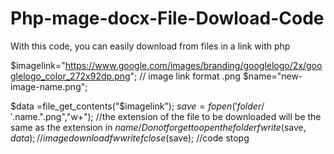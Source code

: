 # Php-mage-docx-File-Dowload-Code
With this code, you can easily download from files in a link with php
 
 
 

$imagelink="https://www.google.com/images/branding/googlelogo/2x/googlelogo_color_272x92dp.png"; // image link format .png
 $name="new-image-name.png"; 

$data =file_get_contents("$imagelink");
$save=fopen('folder/'.$name.".png","w+"); //the extension of the file to be downloaded will be the same as the extension in $name / Do not forget to open the folder
fwrite($save, $data); //image download fwwrite
fclose($save);  //code stopg


